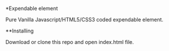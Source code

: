 *Expendable element

Pure Vanilla Javascript/HTML5/CSS3 coded expendable element. 

**Installing

Download or clone this repo and open index.html file. 